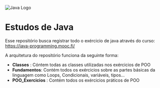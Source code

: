 <img src="https://friconix.com/png/fi-cnsuxl-java.png" alt="Java Logo"/>


# Estudos de Java

Esse repositório busca registrar todo o exércicio de java através do curso: https://java-programming.mooc.fi/

A arquitetura do repositório funciona da seguinte forma:

* **Classes** : Cóntem todas as classes utilizadas nos exércicios de POO
* **Fundamentos**: Contém todos os exércicios sobre as partes básicas da linguagem como Loops, Condicionais, variáveis, tipos...
* **POO_Exercicios** : Contém todos os exércicios práticos de POO
